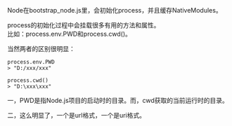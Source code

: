 Node在bootstrap_node.js里，会初始化process，并且缓存NativeModules。  

process的初始化过程中会挂载很多有用的方法和属性。  
比如：process.env.PWD和process.cwd()。  

当然两者的区别很明显：

    process.env.PWD
    > "D:/xxx/xxx"
    
    process.cwd()
    > "D:\xxx\xxx"
    
一，PWD是指Node.js项目的启动时的目录。而，cwd获取的当前运行时的目录。

二，这么明显了，一个是url格式，一个是uri格式。
    